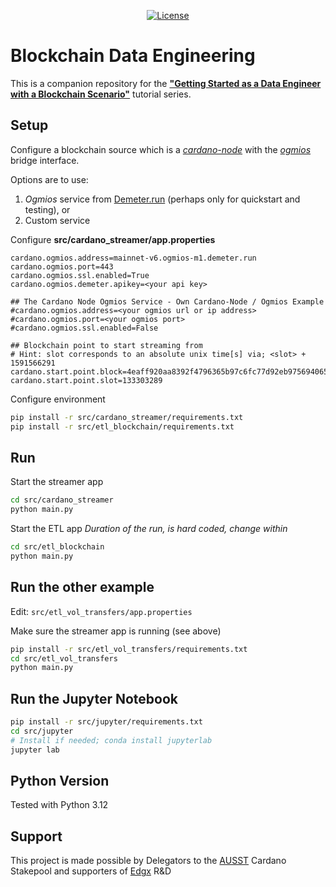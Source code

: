 <div style="text-align: center;">

[![License](https://img.shields.io/badge/license-MIT-blue)](https://github.com/Edgxtech/prise/blob/master/LICENSE)
</div>

# Blockchain Data Engineering

This is a companion repository for the 
[**"Getting Started as a Data Engineer with a Blockchain Scenario"**](https://medium.com/@tdedgx/getting-started-as-a-data-engineer-with-a-blockchain-scenario-part-i-ce7c3aea3433)
tutorial series.

## Setup

Configure a blockchain source which is a [*cardano-node*](https://github.com/IntersectMBO/cardano-node) 
with the [*ogmios*](https://github.com/CardanoSolutions/ogmios) bridge interface.

Options are to use:
1. *Ogmios* service from [Demeter.run](https://demeter.run) (perhaps only for quickstart and testing), or
2. Custom service

Configure **src/cardano_streamer/app.properties**
```properties
cardano.ogmios.address=mainnet-v6.ogmios-m1.demeter.run
cardano.ogmios.port=443
cardano.ogmios.ssl.enabled=True
cardano.ogmios.demeter.apikey=<your api key>

## The Cardano Node Ogmios Service - Own Cardano-Node / Ogmios Example
#cardano.ogmios.address=<your ogmios url or ip address>
#cardano.ogmios.port=<your ogmios port>
#cardano.ogmios.ssl.enabled=False

## Blockchain point to start streaming from
# Hint: slot corresponds to an absolute unix time[s] via; <slot> + 1591566291
cardano.start.point.block=4eaff920aa8392f4796365b97c6fc77d92eb9756940651e23b4ec28513eae8a4
cardano.start.point.slot=133303289
```

Configure environment
```bash
pip install -r src/cardano_streamer/requirements.txt
pip install -r src/etl_blockchain/requirements.txt
```

## Run

Start the streamer app
```bash
cd src/cardano_streamer
python main.py
```

Start the ETL app
*Duration of the run, is hard coded, change within*
```bash
cd src/etl_blockchain
python main.py
```

## Run the other example

Edit: `src/etl_vol_transfers/app.properties`

Make sure the streamer app is running (see above)

```bash
pip install -r src/etl_vol_transfers/requirements.txt
cd src/etl_vol_transfers
python main.py
```

## Run the Jupyter Notebook

```bash
pip install -r src/jupyter/requirements.txt
cd src/jupyter
# Install if needed; conda install jupyterlab
jupyter lab
```

## Python Version

Tested with Python 3.12

## Support
This project is made possible by Delegators to the [AUSST](https://ausstaker.com.au) Cardano Stakepool and 
supporters of [Edgx](https://edgx.tech) R&D